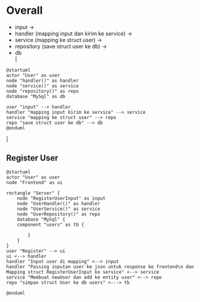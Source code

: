 # Overall

- input ->
- handler (mapping input dan kirim ke service) ->
- service (mapping ke struct user) ->
- repository (save struct user ke db) ->
- db\
  |

```plantuml
@startuml
actor "User" as user
node "handler()" as handler
node "service()" as service
node "repository()" as repo
database "MySql" as db

user "input" --> handler
handler "mapping input kirim ke service" --> service
service "mapping ke struct user" --> repo
repo "save struct user ke db" --> db
@enduml
```

|

## Register User

```plantuml
@startuml
actor "User" as user
node "Frontend" as ui

rectangle "Server" {
    node "RegisterUserInput" as input
    node "UserHandler()" as handler
    node "UserService()" as service
    node "UserRepository()" as repo
    database "MySql" {
    component "users" as tb {

        }
    }
}
user "Register" --> ui
ui <--> handler
handler "Input user di mapping" <--> input
handler "Passing inputan user ke json untuk response ke frontend\n dan Mapping struct RegisterUserInput ke service" <--> service
service "Membuat newUser dan add ke entity user" <--> repo
repo "simpan struct User ke db users" <---> tb

@enduml
```
